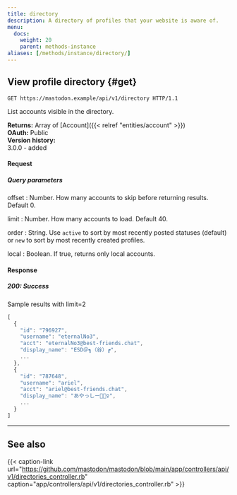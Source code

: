 ```yaml
---
title: directory
description: A directory of profiles that your website is aware of.
menu:
  docs:
    weight: 20
    parent: methods-instance
aliases: [/methods/instance/directory/]
---
```


## View profile directory {#get}

```http
GET https://mastodon.example/api/v1/directory HTTP/1.1
```

List accounts visible in the directory.

**Returns:** Array of [Account]({{< relref "entities/account" >}})\
**OAuth:** Public\
**Version history:**\
3.0.0 - added

#### Request

##### Query parameters

offset
: Number. How many accounts to skip before returning results. Default 0.

limit
: Number. How many accounts to load. Default 40.

order
: String. Use `active` to sort by most recently posted statuses (default) or `new` to sort by most recently created profiles.

local
: Boolean. If true, returns only local accounts.

#### Response
##### 200: Success

Sample results with limit=2

```javascript
[
  {
    "id": "796927",
    "username": "eternalNo3",
    "acct": "eternalNo3@best-friends.chat",
    "display_name": "ESD＠┓（谷）┏",
    ...
  },
  {
    "id": "787648",
    "username": "ariel",
    "acct": "ariel@best-friends.chat",
    "display_name": "あやっしー🧜🏻‍♀️",
    ...
  }
]
```

---

## See also

{{< caption-link url="https://github.com/mastodon/mastodon/blob/main/app/controllers/api/v1/directories_controller.rb" caption="app/controllers/api/v1/directories_controller.rb" >}}